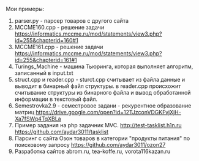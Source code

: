 Мои примеры:
  1. parser.py - парсер товаров с другого сайта
  2. MCCME160.cpp - решение задачи https://informatics.mccme.ru/mod/statements/view3.php?id=255&chapterid=160#1
  3. MCCME161.cpp - решение задачи https://informatics.mccme.ru/mod/statements/view3.php?id=255&chapterid=161#1
  4. Turings_Machine - машина Тьюринга, которая выполняет алгоритм, записанный в input.txt
  5. struct.cpp и reader.cpp - sturct.cpp считывает из файла данные и выводит в бинарный файл структуры. в reader.cpp происхожит считывание структуры из бинарного файла и вывод обработанной информации в текстовый файл.
  6. Semestrovka2.9 - семестровое задани - рекурентное образование матриц https://drive.google.com/open?id=12TJzconVDGKFvjXjH-Xa7fSWq4TqXBLa
  7. Пример задания на php задачник MVC. http://test-tasklist.h1n.ru
https://github.com/aydar3011/tasklist
  8. Парсинг с сайта Озон товаров в категории "продукты питания" по поисковому запросу https://github.com/aydar3011/ozon27
  9. Разработка сайтов abrom.ru, tea-koffe.ru, vorota116kazan.ru
